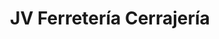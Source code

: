 ---
title: "JV Ferretería Cerrajería"
url: /santo-domingo/jv-ferreteria-cerrajeria/
shop: Eisenwaren
---